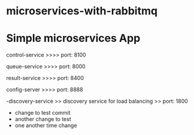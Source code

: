 # microservices-with-rabbitmq

# Simple microservices App


 control-service  >>>> port: 8100

 queue-service  >>>> port: 8000

 result-service >>>> port: 8400

 config-server >>>> port: 8888

 -discovery-service >> discovery service for load balancing >> port: 1800



- change to test commit
- another change to test 
- one another time change
